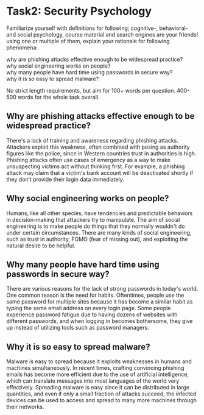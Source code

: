 # Task2: Security Psychology

Familiarize yourself with definitions for following; cognitive-, behavioral- and social psychology, course material and search engines are your friends! using one or multiple of them, explain your rationale for following phenomena:

why are phishing attacks effective enough to be widespread practice?  
why social engineering works on people?  
why many people have hard time using passwords in secure way?  
why it is so easy to spread malware?  

No strict length requirements, but aim for 100+ words per question. 400-500 words for the whole task overall.


## Why are phishing attacks effective enough to be widespread practice?
There's a lack of training and awareness regarding phishing attacks. Attackers exploit this weakness, often combined with posing as authority figures like the police, since in Western countries trust in authorities is high. Phishing attacks often use cases of emergency as a way to make unsuspecting victims act without thinking first. For example, a phishing attack may claim that a victim's bank account will be deactivated shortly if they don’t provide their login data immediately.

## Why social engineering works on people?
Humans, like all other species, have tendencies and predictable behaviors in decision-making that attackers try to manipulate. The aim of social engineering is to make people do things that they normally wouldn't do under certain circumstances. There are many kinds of social engineering, such as trust in authority, FOMO (fear of missing out), and exploiting the natural desire to be helpful.

## Why many people have hard time using passwords in secure way?
There are various reasons for the lack of strong passwords in today's world. One common reason is the need for habits. Oftentimes, people use the same password for multiple sites because it has become a similar habit as typing the same email address on every login page. Some people experience password fatigue due to having dozens of websites with different passwords, and when logging in becomes bothersome, they give up instead of utilizing tools such as password managers.

## Why it is so easy to spread malware?
Malware is easy to spread because it exploits weaknesses in humans and machines simultaneously. In recent times, crafting convincing phishing emails has become more efficient due to the use of artificial intelligence, which can translate messages into most languages of the world very effectively. Spreading malware is easy since it can be distributed in large quantities, and even if only a small fraction of attacks succeed, the infected devices can be used to access and spread to many more machines through their networks.